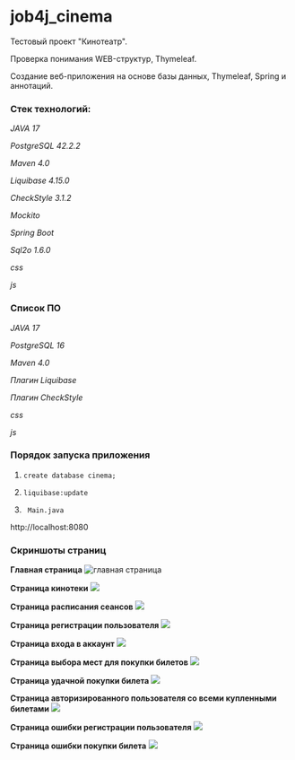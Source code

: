 # job4j_cinema

Тестовый проект "Кинотеатр".

Проверка понимания WEB-структур, Thymeleaf. 

Создание веб-приложения на основе базы данных, Thymeleaf, Spring и аннотаций.

### Стек технологий:

_JAVA 17_

_PostgreSQL 42.2.2_

_Maven 4.0_

_Liquibase 4.15.0_

_CheckStyle 3.1.2_

_Mockito_

_Spring Boot_

_Sql2o 1.6.0_

_css_

_js_


### Список ПО 


_JAVA 17_

_PostgreSQL 16_

_Maven 4.0_

_Плагин Liquibase_

_Плагин CheckStyle_

_css_

_js_

### Порядок запуска приложения

1. ``` shell
   create database cinema;
   ```


2. ``` shell 
   liquibase:update
    ```

3. ```shell
    Main.java
    ```
 
http://localhost:8080

### Скриншоты страниц

__Главная страница__
![главная страница](screenshots/index_page.png)


__Страница кинотеки__
![](screenshots/films_page.png)


__Страница расписания сеансов__
![](screenshots/schedules_page.png)

__Страница регистрации пользователя__
![](screenshots/register_page.png)

__Страница входа в аккаунт__
![](screenshots/login_page.png)

__Страница выбора мест для покупки билетов__
![](screenshots/buy_ticket_page.png)

__Страница удачной покупки билета__
![](screenshots/successful_purchase_ticket.png)

__Страница авторизированного пользователя со всеми купленными билетами__
![](screenshots/all_ticket_buy_user.png)

__Страница ошибки регистрации пользователя__
![](screenshots/errors_register.png)

__Страница ошибки покупки билета__
![](screenshots/error_buy_ticket_page.png)